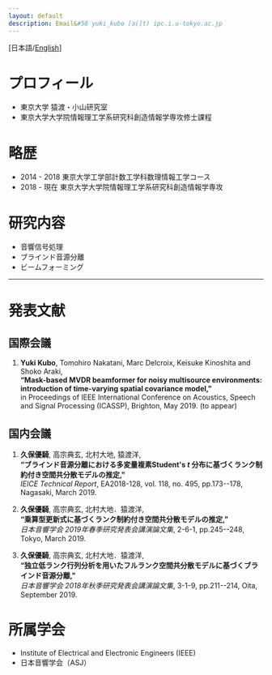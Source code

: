 ```yaml
---
layout: default
description: Email&#58 yuki_kubo [a(]t) ipc.i.u-tokyo.ac.jp
---
```


\[日本語/[English](./bib_en.html)\]


# プロフィール

*   東京大学 猿渡・小山研究室
*   東京大学大学院情報理工学系研究科創造情報学専攻修士課程

# 略歴

*   2014 - 2018 東京大学工学部計数工学科数理情報工学コース
*   2018 - 現在 東京大学大学院情報理工学系研究科創造情報学専攻

# 研究内容

*   音響信号処理
*   ブラインド音源分離
*   ビームフォーミング

* * *

# 発表文献

## 国際会議

1.  **Yuki Kubo**, Tomohiro Nakatani, Marc Delcroix, Keisuke Kinoshita and Shoko Araki,  
    **“Mask-based MVDR beamformer for noisy multisource environments: introduction of time-varying spatial covariance model,"**  
    in Proceedings of IEEE International Conference on Acoustics, Speech and Signal Processing (ICASSP), Brighton, May 2019. (to appear)  

## 国内会議

1. **久保優騎**, 高宗典玄, 北村大地, 猿渡洋,  
    **“ブラインド音源分離における多変量複素Student's _t_ 分布に基づくランク制約付き空間共分散モデルの推定,"**  
    _IEICE Technical Report_, EA2018-128, vol. 118, no. 495, pp.173--178, Nagasaki, March 2019.  

2. **久保優騎**, 高宗典玄, 北村大地．猿渡洋,  
    **“乗算型更新式に基づくランク制約付き空間共分散モデルの推定,"**  
    _日本音響学会 2019年春季研究発表会講演論文集_, 2-6-1, pp.245--248, Tokyo, March 2019.  

3. **久保優騎**, 高宗典玄, 北村大地．猿渡洋,  
    **“独立低ランク行列分析を用いたフルランク空間共分散モデルに基づくブラインド音源分離,"**  
    _日本音響学会 2018年秋季研究発表会講演論文集_, 3-1-9, pp.211--214, Oita, September 2019.

# 所属学会

*   Institute of Electrical and Electronic Engineers (IEEE)
*   日本音響学会（ASJ）
